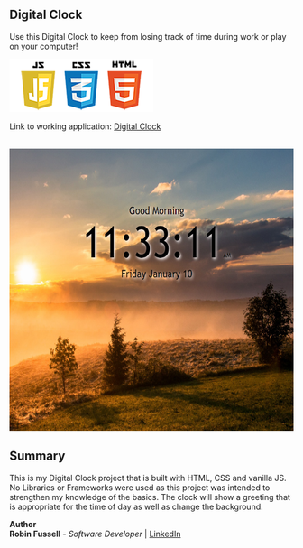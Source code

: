  ## Digital Clock

 Use this Digital Clock to keep from losing track of time during work or play on your computer!  

 <img src="images/frontend2.png"   title="HTML5 Powered">

  Link to working application:  [Digital Clock](https://rfussell17.github.io/DigitalClock-JS/)

<br>
<img src="images/thumb.jpg" height= 500  title="HTML5 Powered">


 



##  Summary
 This is my Digital Clock project that is built with HTML, CSS and vanilla JS. No Libraries or Frameworks were used as this project was intended to strengthen my knowledge of the basics. The clock will show a greeting that is appropriate for the time of day as well as change the background.

**Author**
<br>
**Robin Fussell** _- Software Developer_ | [LinkedIn](https://www.linkedin.com/in/robin-fussell17/)

